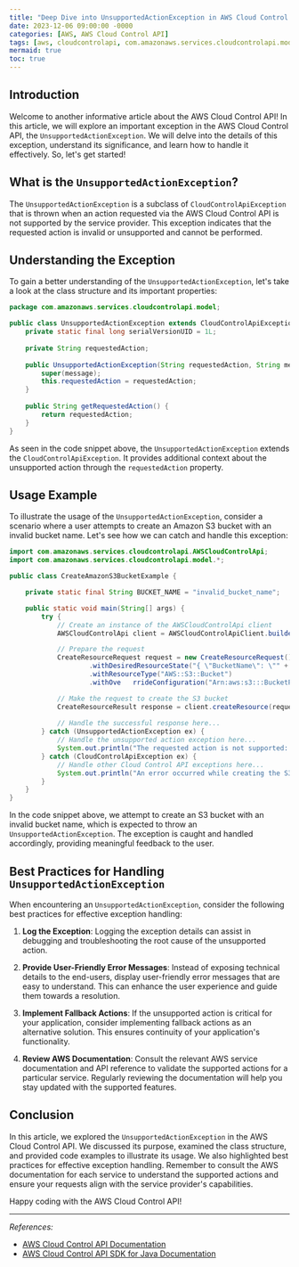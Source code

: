 ```yaml
---
title: "Deep Dive into UnsupportedActionException in AWS Cloud Control API"
date: 2023-12-06 09:00:00 -0000
categories: [AWS, AWS Cloud Control API]
tags: [aws, cloudcontrolapi, com.amazonaws.services.cloudcontrolapi.model]
mermaid: true
toc: true
---
```


## Introduction

Welcome to another informative article about the AWS Cloud Control API! In this article, we will explore an important exception in the AWS Cloud Control API, the `UnsupportedActionException`. We will delve into the details of this exception, understand its significance, and learn how to handle it effectively. So, let's get started!

## What is the `UnsupportedActionException`?

The `UnsupportedActionException` is a subclass of `CloudControlApiException` that is thrown when an action requested via the AWS Cloud Control API is not supported by the service provider. This exception indicates that the requested action is invalid or unsupported and cannot be performed.

## Understanding the Exception

To gain a better understanding of the `UnsupportedActionException`, let's take a look at the class structure and its important properties:

```java
package com.amazonaws.services.cloudcontrolapi.model;

public class UnsupportedActionException extends CloudControlApiException {
    private static final long serialVersionUID = 1L;
    
    private String requestedAction;
    
    public UnsupportedActionException(String requestedAction, String message) {
        super(message);
        this.requestedAction = requestedAction;
    }
    
    public String getRequestedAction() {
        return requestedAction;
    }
}
```

As seen in the code snippet above, the `UnsupportedActionException` extends the `CloudControlApiException`. It provides additional context about the unsupported action through the `requestedAction` property.

## Usage Example

To illustrate the usage of the `UnsupportedActionException`, consider a scenario where a user attempts to create an Amazon S3 bucket with an invalid bucket name. Let's see how we can catch and handle this exception:

```java
import com.amazonaws.services.cloudcontrolapi.AWSCloudControlApi;
import com.amazonaws.services.cloudcontrolapi.model.*;

public class CreateAmazonS3BucketExample {

    private static final String BUCKET_NAME = "invalid_bucket_name";

    public static void main(String[] args) {
        try {
            // Create an instance of the AWSCloudControlApi client
            AWSCloudControlApi client = AWSCloudControlApiClient.builder().build();

            // Prepare the request
            CreateResourceRequest request = new CreateResourceRequest()
                    .withDesiredResourceState("{ \"BucketName\": \"" + BUCKET_NAME + "\" }")
                    .withResourceType("AWS::S3::Bucket")
                    .withOve   rrideConfiguration("Arn:aws:s3:::BucketPolicy");

            // Make the request to create the S3 bucket
            CreateResourceResult response = client.createResource(request);
            
            // Handle the successful response here...
        } catch (UnsupportedActionException ex) {
            // Handle the unsupported action exception here...
            System.out.println("The requested action is not supported: " + ex.getRequestedAction());
        } catch (CloudControlApiException ex) {
            // Handle other Cloud Control API exceptions here...
            System.out.println("An error occurred while creating the S3 bucket: " + ex.getMessage());
        }
    }
}
```

In the code snippet above, we attempt to create an S3 bucket with an invalid bucket name, which is expected to throw an `UnsupportedActionException`. The exception is caught and handled accordingly, providing meaningful feedback to the user.

## Best Practices for Handling `UnsupportedActionException`

When encountering an `UnsupportedActionException`, consider the following best practices for effective exception handling:

1. **Log the Exception**: Logging the exception details can assist in debugging and troubleshooting the root cause of the unsupported action.

2. **Provide User-Friendly Error Messages**: Instead of exposing technical details to the end-users, display user-friendly error messages that are easy to understand. This can enhance the user experience and guide them towards a resolution.

3. **Implement Fallback Actions**: If the unsupported action is critical for your application, consider implementing fallback actions as an alternative solution. This ensures continuity of your application's functionality.

4. **Review AWS Documentation**: Consult the relevant AWS service documentation and API reference to validate the supported actions for a particular service. Regularly reviewing the documentation will help you stay updated with the supported features.

## Conclusion

In this article, we explored the `UnsupportedActionException` in the AWS Cloud Control API. We discussed its purpose, examined the class structure, and provided code examples to illustrate its usage. We also highlighted best practices for effective exception handling. Remember to consult the AWS documentation for each service to understand the supported actions and ensure your requests align with the service provider's capabilities.

Happy coding with the AWS Cloud Control API!

---

*References:*

- [AWS Cloud Control API Documentation](https://docs.aws.amazon.com/cloudcontrolapi/latest/APIReference/Welcome.html)
- [AWS Cloud Control API SDK for Java Documentation](https://docs.aws.amazon.com/sdk-for-java/latest/developer-guide/home.html)
